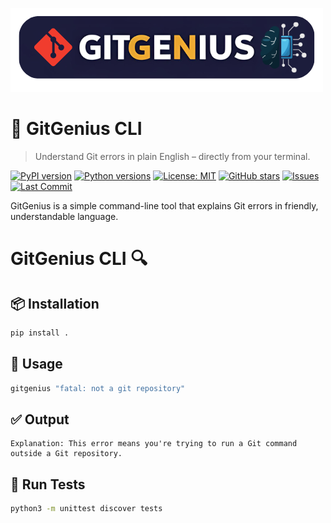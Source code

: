 ![](assert/2.png)
# 🧠 GitGenius CLI
> Understand Git errors in plain English – directly from your terminal.


[![PyPI version](https://img.shields.io/pypi/v/gitgenius)](https://pypi.org/project/gitgenius/)
[![Python versions](https://img.shields.io/pypi/pyversions/gitgenius)](https://pypi.org/project/gitgenius/)
[![License: MIT](https://img.shields.io/badge/License-MIT-yellow.svg)](https://opensource.org/licenses/MIT)
[![GitHub stars](https://img.shields.io/github/stars/selvaneyas/gitgenius-cli.svg?style=social)](https://github.com/selvaneyas/gitgenius-cli)
[![Issues](https://img.shields.io/github/issues/selvaneyas/gitgenius-cli.svg)](https://github.com/selvaneyas/gitgenius-cli/issues)
[![Last Commit](https://img.shields.io/github/last-commit/selvaneyas/gitgenius-cli)](https://github.com/selvaneyas/gitgenius-cli)


GitGenius is a simple command-line tool that explains Git errors in friendly, understandable language.

# GitGenius CLI 🔍
## 📦 Installation
```bash
pip install .
```

## 🚀 Usage
```bash
gitgenius "fatal: not a git repository"
```

## ✅ Output
```
Explanation: This error means you're trying to run a Git command outside a Git repository.
```

## 🧪 Run Tests
```bash
python3 -m unittest discover tests
```

